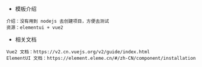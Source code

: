 - 模板介绍

```
介绍：没有用到 nodejs 去创建项目，方便去测试
资源：elementui + vue2
```

- 相关文档

```
Vue2 文档：https://v2.cn.vuejs.org/v2/guide/index.html
ElementUI 文档：https://element.eleme.cn/#/zh-CN/component/installation
```